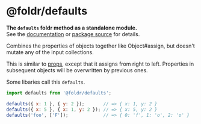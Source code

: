 # @foldr/defaults

**The `defaults` foldr method as a standalone module.**    
See the [documentation](http://foldr.com/0.0.0/defaults) or [package source](https:/github.com/CloudVessel/foldr/blob/master/packages/categories/defaults/src/index.js) for details.

Combines the properties of objects together like Object#assign, but doesn't mutate
any of the input collections.

This is similar to [props](#props), except that it assigns from right to left.
Properties in subsequent objects will be overwritten by previous ones.

Some libaries call this `defaults`.

```js
import defaults from '@foldr/defaults';

defaults({ x: 1 }, { y: 2 });       // => { x: 1, y: 2 }
defaults({ x: 5 }, { x: 1, y: 2 }); // => { x: 5, y: 2 }
defaults('foo', ['F']);             // => { 0: 'f', 1: 'o', 2: 'o' }
```
